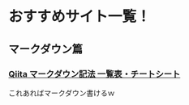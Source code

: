 # おすすめサイト一覧！
## マークダウン篇
### [Qiita マークダウン記法 一覧表・チートシート](https://qiita.com/kamorits/items/6f342da395ad57468ae3#%E7%A9%BA%E8%A1%8C%E6%94%B9%E8%A1%8C)
これあればマークダウン書けるｗ
